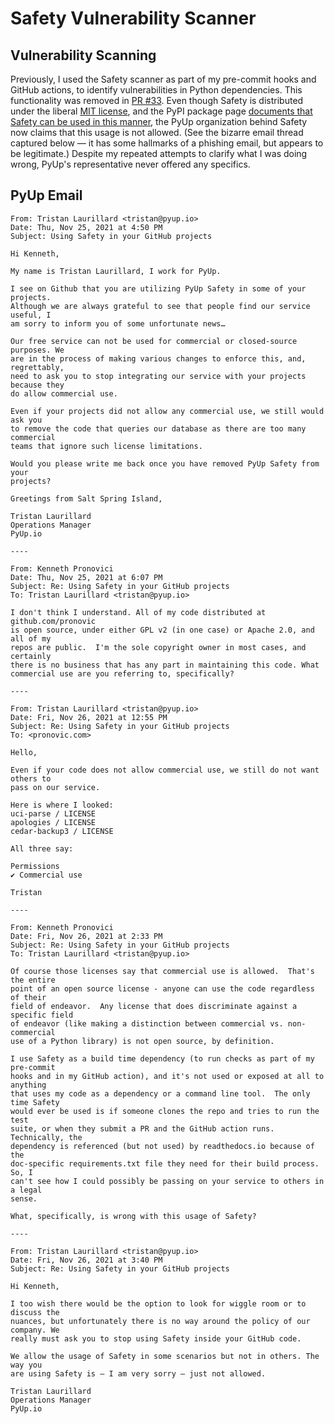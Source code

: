 # Safety Vulnerability Scanner

## Vulnerability Scanning

Previously, I used the Safety scanner as part of my pre-commit hooks and GitHub actions, to identify vulnerabilities in Python dependencies.  This functionality was removed in [PR #33](https://github.com/pronovic/apologies/pull/33).  Even though Safety is distributed under the liberal [MIT license](license.png), and the PyPI package page [documents that Safety can be used in this manner](usage.png), the PyUp organization behind Safety now claims that this usage is not allowed.  (See the bizarre email thread captured below &mdash; it has some hallmarks of a phishing email, but appears to be legitimate.)  Despite my repeated attempts to clarify what I was doing wrong, PyUp's representative never offered any specifics.

## PyUp Email

```
From: Tristan Laurillard <tristan@pyup.io>
Date: Thu, Nov 25, 2021 at 4:50 PM
Subject: Using Safety in your GitHub projects

Hi Kenneth,

My name is Tristan Laurillard, I work for PyUp.

I see on Github that you are utilizing PyUp Safety in some of your projects.
Although we are always grateful to see that people find our service useful, I
am sorry to inform you of some unfortunate news…

Our free service can not be used for commercial or closed-source purposes. We
are in the process of making various changes to enforce this, and, regrettably,
need to ask you to stop integrating our service with your projects because they
do allow commercial use.

Even if your projects did not allow any commercial use, we still would ask you
to remove the code that queries our database as there are too many commercial
teams that ignore such license limitations.

Would you please write me back once you have removed PyUp Safety from your
projects?

Greetings from Salt Spring Island,

Tristan Laurillard
Operations Manager
PyUp.io

----

From: Kenneth Pronovici
Date: Thu, Nov 25, 2021 at 6:07 PM
Subject: Re: Using Safety in your GitHub projects
To: Tristan Laurillard <tristan@pyup.io>

I don't think I understand. All of my code distributed at github.com/pronovic
is open source, under either GPL v2 (in one case) or Apache 2.0, and all of my
repos are public.  I'm the sole copyright owner in most cases, and certainly
there is no business that has any part in maintaining this code. What
commercial use are you referring to, specifically?

----

From: Tristan Laurillard <tristan@pyup.io>
Date: Fri, Nov 26, 2021 at 12:55 PM
Subject: Re: Using Safety in your GitHub projects
To: <pronovic.com>

Hello,

Even if your code does not allow commercial use, we still do not want others to
pass on our service.

Here is where I looked:
uci-parse / LICENSE
apologies / LICENSE
cedar-backup3 / LICENSE

All three say:

Permissions
✔ Commercial use

Tristan

----

From: Kenneth Pronovici
Date: Fri, Nov 26, 2021 at 2:33 PM
Subject: Re: Using Safety in your GitHub projects
To: Tristan Laurillard <tristan@pyup.io>

Of course those licenses say that commercial use is allowed.  That's the entire
point of an open source license - anyone can use the code regardless of their
field of endeavor.  Any license that does discriminate against a specific field
of endeavor (like making a distinction between commercial vs. non-commercial
use of a Python library) is not open source, by definition.

I use Safety as a build time dependency (to run checks as part of my pre-commit
hooks and in my GitHub action), and it's not used or exposed at all to anything
that uses my code as a dependency or a command line tool.  The only time Safety
would ever be used is if someone clones the repo and tries to run the test
suite, or when they submit a PR and the GitHub action runs.  Technically, the
dependency is referenced (but not used) by readthedocs.io because of the
doc-specific requirements.txt file they need for their build process.  So, I
can't see how I could possibly be passing on your service to others in a legal
sense.  

What, specifically, is wrong with this usage of Safety?

----

From: Tristan Laurillard <tristan@pyup.io>
Date: Fri, Nov 26, 2021 at 3:40 PM
Subject: Re: Using Safety in your GitHub projects

Hi Kenneth,

I too wish there would be the option to look for wiggle room or to discuss the
nuances, but unfortunately there is no way around the policy of our company. We
really must ask you to stop using Safety inside your GitHub code.

We allow the usage of Safety in some scenarios but not in others. The way you
are using Safety is ― I am very sorry ― just not allowed.

Tristan Laurillard
Operations Manager
PyUp.io
```
